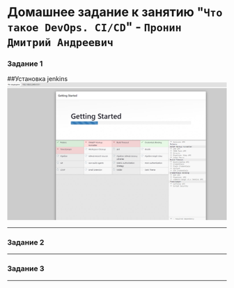 # Домашнее задание к занятию "`Что такое DevOps. CI/CD`" - `Пронин Дмитрий Андреевич`




### Задание 1

##Установка jenkins
![Установка jenkins](https://github.com/dmitriypronin48/fork-cicd/blob/main/img/z1-1.jpg)





---

### Задание 2


---

### Задание 3




---


